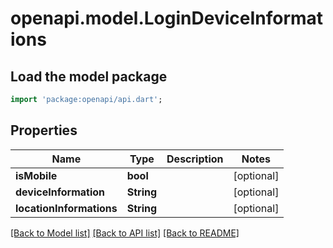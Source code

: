 # openapi.model.LoginDeviceInformations

## Load the model package
```dart
import 'package:openapi/api.dart';
```

## Properties
Name | Type | Description | Notes
------------ | ------------- | ------------- | -------------
**isMobile** | **bool** |  | [optional] 
**deviceInformation** | **String** |  | [optional] 
**locationInformations** | **String** |  | [optional] 

[[Back to Model list]](../README.md#documentation-for-models) [[Back to API list]](../README.md#documentation-for-api-endpoints) [[Back to README]](../README.md)


